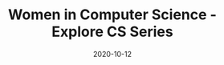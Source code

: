 ---
title: Women in Computer Science - Explore CS Series
date: 2020-10-12

img: wcs-exploreCS.png
video: https://www.youtube.com/watch?v=VOCFq1Wb6tA
---